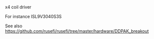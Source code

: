 x4 coil driver

For instance ISL9V3040S3S

See also https://github.com/rusefi/rusefi/tree/master/hardware/DDPAK_breakout